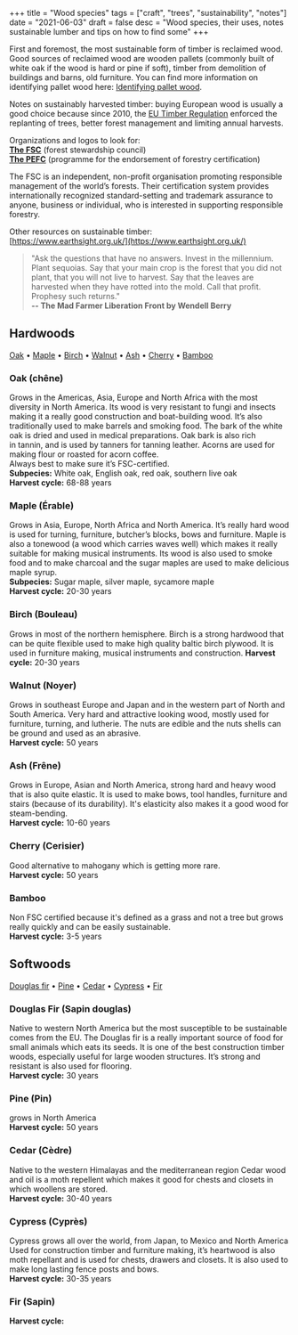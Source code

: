 +++
title = "Wood species"
tags = ["craft", "trees", "sustainability", "notes"]
date = "2021-06-03"
draft = false
desc = "Wood species, their uses, notes sustainable lumber and tips on how to find some"
+++

First and foremost, the most sustainable form of timber is reclaimed wood.
Good sources of reclaimed wood are wooden pallets (commonly built of white oak if the wood is hard or pine if soft), timber from demolition of buildings and barns, old furniture. You can find more information on identifying pallet wood here: [Identifying pallet wood](https://www.1001pallets.com/what-kind-wood-are-pallet-made-of/).

Notes on sustainably harvested timber: buying European wood is usually a good choice because since 2010, the [EU Timber Regulation](https://en.wikipedia.org/wiki/European_Union_Timber_Regulation) enforced the replanting of trees, better forest management and limiting annual harvests.

Organizations and logos to look for:  
[**The FSC**](https://ca.fsc.org/en-ca) (forest stewardship council)  
[**The PEFC**](https://www.pefc.org/) (programme for the endorsement of forestry certification)  

The FSC is an independent, non-profit organisation promoting responsible management of the world’s forests. Their certification system provides internationally recognized standard-setting and trademark assurance to anyone, business or individual, who is interested in supporting responsible forestry.

Other resources on sustainable timber:  
[https://www.earthsight.org.uk/](https://www.earthsight.org.uk/)

> "Ask the questions that have no answers.
Invest in the millennium. Plant sequoias.
Say that your main crop is the forest
that you did not plant,
that you will not live to harvest.
Say that the leaves are harvested
when they have rotted into the mold.
Call that profit. Prophesy such returns."  
**-- The Mad Farmer Liberation Front by Wendell Berry**

## Hardwoods

[Oak](#oak-chêne) •
[Maple](#maple-érable) •
[Birch](#birch-bouleau) •
[Walnut](#walnut-noyer) •
[Ash](#ash-frêne) •
[Cherry](#cherry-cerisier) •
[Bamboo](#bamboo)

### Oak (chêne)
Grows in the Americas, Asia, Europe and North Africa with the most diversity in North America. Its wood is very resistant to fungi and insects making it a really good construction and boat-building wood. It’s also traditionally used to make barrels and smoking food. The bark of the white oak is dried and used in medical preparations. Oak bark is also rich in tannin, and is used by tanners for tanning leather. Acorns are used for making flour or roasted for acorn coffee.  
Always best to make sure it’s FSC-certified.  
**Subpecies:** White oak, English oak, red oak, southern live oak  
**Harvest cycle:** 68-88 years  

### Maple (Érable)
Grows in Asia, Europe, North Africa and North America. It’s really hard wood is used for turning, furniture, butcher’s blocks, bows and furniture. Maple is also a tonewood (a wood which carries waves well) which makes it really suitable for making musical instruments. Its wood is also used to smoke food and to make charcoal and the sugar maples are used to make delicious maple syrup.  
**Subpecies:** Sugar maple, silver maple, sycamore maple  
**Harvest cycle:** 20-30 years

### Birch (Bouleau)
Grows in most of the northern hemisphere. Birch is a strong hardwood that can be quite flexible used to make high quality baltic birch plywood. It is used in furniture making, musical instruments and construction.
**Harvest cycle:** 20-30 years

### Walnut (Noyer)
Grows in southeast Europe and Japan and in the western part of North and South America. Very hard and attractive looking wood, mostly used for furniture, turning, and lutherie. The nuts are edible and the nuts shells can be ground and used as an abrasive.  
**Harvest cycle:** 50 years

### Ash (Frêne)
Grows in Europe, Asian and North America, strong hard and heavy wood that is also quite elastic. It is used to make bows, tool handles, furniture and stairs (because of its durability). It's elasticity also makes it a good wood for steam-bending.  
**Harvest cycle:** 10-60 years

### Cherry (Cerisier)
Good alternative to mahogany which is getting more rare.  
**Harvest cycle:** 50 years

### Bamboo
Non FSC certified because it's defined as a grass and not a tree but grows really quickly and can be easily sustainable.  
**Harvest cycle:** 3-5 years

## Softwoods

[Douglas fir](#douglas-fir-sapin-douglas) •
[Pine](#pine-pin) •
[Cedar](#cedar-cèdre) •
[Cypress](#cypress-cyprès) •
[Fir](#fir-sapin)

### Douglas Fir (Sapin douglas)
Native to western North America but the most susceptible to be sustainable comes from the EU. The Douglas fir is a really important source of food for small animals which eats its seeds. It is one of the best construction timber woods, especially useful for large wooden structures. It’s strong and resistant is also used for flooring.  
**Harvest cycle:** 30 years

### Pine (Pin)
grows in North America  
**Harvest cycle:** 50 years

### Cedar (Cèdre)
Native to the western Himalayas and the mediterranean region
Cedar wood and oil is a moth repellent which makes it good for chests and closets in which woollens are stored.  
**Harvest cycle:** 30-40 years

### Cypress (Cyprès)
Cypress grows all over the world, from Japan, to Mexico and North America
Used for construction timber and furniture making, it’s heartwood is also moth repellant and is used for chests, drawers and closets. It is also used to make long lasting fence posts and bows.  
**Harvest cycle:** 30-35 years

### Fir (Sapin)
**Harvest cycle:**
